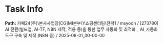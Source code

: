 # Task Info

**Path:** 카페24(주)\본사사업장\[CG]MI본부\Y쇼핑센터팀\전략1 / msyoon / [273780] AI 전환(빌드업, AI-TF, N8N 제작, 적용 등)을 통한 업무 자동화 및 최적화 _ AI_자동화 도구 구축 및 제작 (N8N 등) / 2025-08-01_00-00-00

